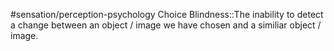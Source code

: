 #sensation/perception-psychology 
Choice Blindness::The inability to detect a change between an object / image we have chosen and a similiar object / image. 